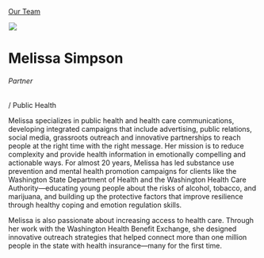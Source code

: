 





[Our Team](/who-we-are/team/)


![](data:image/gif;base64,R0lGODlhAQABAAAAACH5BAEKAAEALAAAAAABAAEAAAICTAEAOw==)![](https://www.gmmb.com/wp-content/uploads/2020/11/Melissa-Simpson-new-468x468.jpg)


Melissa Simpson
===============


###### Partner 
  / Public Health


Melissa specializes in public health and health care communications, developing integrated campaigns that include advertising, public relations, social media, grassroots outreach and innovative partnerships to reach people at the right time with the right message. Her mission is to reduce complexity and provide health information in emotionally compelling and actionable ways. For almost 20 years, Melissa has led substance use prevention and mental health promotion campaigns for clients like the Washington State Department of Health and the Washington Health Care Authority—educating young people about the risks of alcohol, tobacco, and marijuana, and building up the protective factors that improve resilience through healthy coping and emotion regulation skills.


Melissa is also passionate about increasing access to health care. Through her work with the Washington Health Benefit Exchange, she designed innovative outreach strategies that helped connect more than one million people in the state with health insurance—many for the first time.











